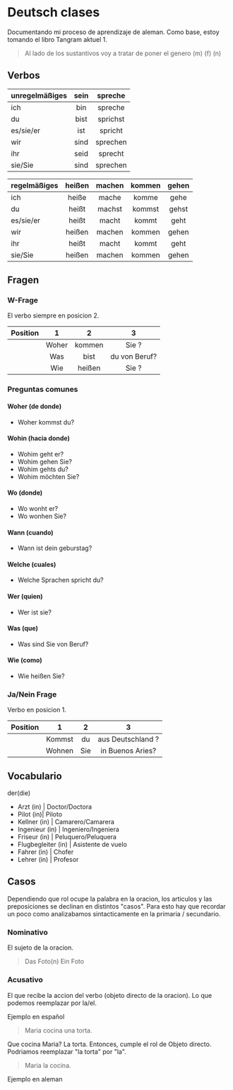 # Deutsch clases
Documentando mi proceso de aprendizaje de aleman. Como base, estoy tomando el 
libro Tangram aktuel 1.

> Al lado de los sustantivos voy a tratar de poner el genero (m) (f) (n)

## Verbos

| unregelmäßiges | sein | spreche  | 
| ---------------|:----:|:--------:|
| ich            | bin  | spreche  |
| du             | bist | sprichst |
| es/sie/er      | ist  | spricht  |
| wir            | sind | sprechen |
| ihr            | seid | sprecht  |
| sie/Sie        | sind | sprechen |



| regelmäßiges   | heißen | machen  | kommen | gehen |
| ---------------|:------:|:-------:|:------:|:-----:|
| ich            | heiße  | mache   | komme  | gehe  |
| du             | heißt  | machst  | kommst | gehst |
| es/sie/er      | heißt  | macht   | kommt  | geht  |
| wir            | heißen | machen  | kommen | gehen |
| ihr            | heißt  | macht   | kommt  | geht  |
| sie/Sie        | heißen | machen  | kommen | gehen |


## Fragen 

### W-Frage
El verbo siempre en posicion 2.

| Position | 1 | 2  | 3 | 
|:--------:|:----:|:------:|:----:|
|          | Woher| kommen | Sie ?|
|          | Was  | bist   | du von Beruf?|
|          | Wie  | heißen | Sie ? |


### Preguntas comunes
#### Woher (de donde)
* Woher kommst du? 

#### Wohin (hacia donde)
* Wohim geht er? 
* Wohim gehen Sie? 
* Wohim gehts du? 
* Wohim möchten Sie? 

#### Wo (donde)
* Wo wonht er? 
* Wo wonhen Sie?

#### Wann (cuando) 
* Wann ist dein geburstag? 

#### Welche (cuales) 
* Welche Sprachen spricht du? 

#### Wer (quien) 
* Wer ist sie? 

#### Was (que) 
* Was sind Sie von Beruf? 

#### Wie (como) 
* Wie heißen Sie? 

### Ja/Nein Frage
Verbo en posicion 1.

| Position | 1 | 2  | 3 | 
|:--------:|:----: |:--:|:----------------:|
|          | Kommst| du | aus Deutschland ?|
|          | Wohnen| Sie| in Buenos Aries? |

## Vocabulario
der(die)    
* Arzt (in) | Doctor/Doctora
* Pilot (in)| Piloto
* Kellner (in) | Camarero/Camarera
* Ingenieur (in) | Ingeniero/Ingeniera
* Friseur (in) | Peluquero/Peluquera
* Flugbegleiter (in) | Asistente de vuelo
* Fahrer (in) | Chofer
* Lehrer (in) | Profesor

## Casos
Dependiendo que rol ocupe la palabra en la oracion, 
los articulos y las preposiciones se declinan en distintos "casos".
Para esto hay que recordar un poco como analizabamos sintacticamente en la 
primaria / secundario.

### Nominativo
El sujeto de la oracion. 
> Das Foto(n)
> Ein Foto

### Acusativo
El que recibe la accion del verbo (objeto directo de la oracion). 
Lo que podemos reemplazar por la/el. 

Ejemplo en español

> Maria cocina una torta. 

Que cocina Maria? La torta. Entonces, cumple el rol de Objeto directo. 
Podriamos reemplazar "la torta" por "la".

> Maria la cocina. 

Ejemplo en aleman

